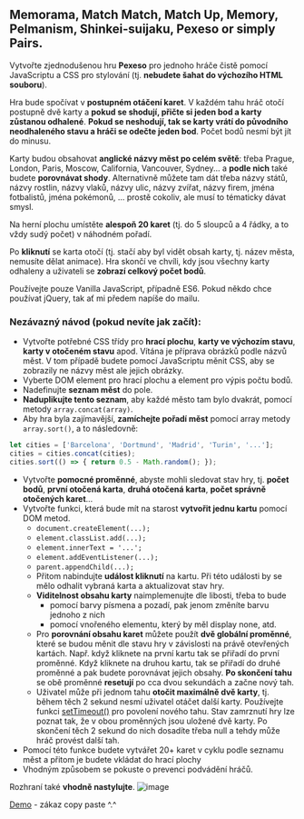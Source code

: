 ## Memorama, Match Match, Match Up, Memory, Pelmanism, Shinkei-suijaku, Pexeso or simply Pairs.

Vytvořte zjednodušenou hru **Pexeso** pro jednoho hráče čistě pomocí JavaScriptu a CSS pro stylování (tj. **nebudete šahat do výchozího HTML souboru**). 

Hra bude spočívat v **postupném otáčení karet**. V každém tahu hráč otočí postupně dvě karty a **pokud se shodují, přičte si jeden bod a karty zůstanou odhalené**. **Pokud se neshodují, tak se karty vrátí do původního neodhaleného stavu a hráči se odečte jeden bod**. Počet bodů nesmí být jít do minusu. 

Karty budou obsahovat **anglické názvy měst po celém světě**: třeba Prague, London, Paris, Moscow, California, Vancouver, Sydney... a **podle nich** také budete **porovnávat shody**. Alternativně můžete tam dát třeba názvy států, názvy rostlin, názvy vlaků, názvy ulic, názvy zvířat, názvy firem, jména fotbalistů, jména pokémonů, ... prostě cokoliv, ale musí to tématicky dávat smysl.

Na herní plochu umístěte **alespoň 20 karet** (tj. do 5 sloupců a 4 řádky, a to vždy sudý počet) v náhodném pořadí. 

Po **kliknutí** se karta otočí (tj. stačí aby byl vidět obsah karty, tj. název města, nemusíte dělat animace). Hra skončí ve chvíli, kdy jsou všechny karty odhaleny a uživateli se **zobrazí celkový počet bodů**. 

Používejte pouze Vanilla JavaScript, případně ES6. Pokud někdo chce používat jQuery, tak ať mi předem napíše do mailu.



### Nezávazný návod (pokud nevíte jak začít):

- Vytvořte potřebné CSS třídy pro **hrací plochu**, **karty ve výchozím stavu**, **karty v otočeném stavu** apod. Vítána je příprava obrázků podle názvů měst. V tom případě budete pomocí JavaScriptu měnit CSS, aby se zobrazily ne názvy měst ale jejich obrázky.
- Vyberte DOM element pro hrací plochu a element pro výpis počtu bodů.
- Nadefinujte **seznam měst** do pole.
- **Naduplikujte tento seznam**, aby každé město tam bylo dvakrát, pomocí metody `array.concat(array)`. 
- Aby hra byla zajímavější, **zamíchejte pořadí měst** pomocí array metody `array.sort()`, a to následovně:
```js
let cities = ['Barcelona', 'Dortmund', 'Madrid', 'Turin', '...'];
cities = cities.concat(cities);
cities.sort(() => { return 0.5 - Math.random(); });
```
- Vytvořte **pomocné proměnné**, abyste mohli sledovat stav hry, tj. **počet bodů**, **první otočená karta**, **druhá otočená karta**, **počet správně otočených karet**...
- Vytvořte funkci, která bude mít na starost **vytvořit jednu kartu** pomocí DOM metod.
  - `document.createElement(...);`
  - `element.classList.add(...);`
  - `element.innerText = '...';`
  - `element.addEventListener(...);`
  - `parent.appendChild(...);`
  - Přitom nabindujte **událost kliknutí** na kartu. Při této události by se mělo odhalit vybraná karta a aktualizovat stav hry.
  - **Viditelnost obsahu karty** naimplemenujte dle libosti, třeba to bude
    - pomocí barvy písmena a pozadí, pak jenom změníte barvu jednoho z nich
    - pomocí vnořeného elementu, který by měl display none, atd.
  - Pro **porovnání obsahu karet** můžete použít **dvě globální proměnné**, které se budou měnit dle stavu hry v závislosti na právě otevřených kartách. Např. když kliknete na první kartu tak se přiřadí do první proměnné. Když kliknete na druhou kartu, tak se přiřadí do druhé proměnné a pak budete porovnávat jejich obsahy. **Po skončení tahu** se obě proměnné **resetují** po cca dvou sekundách a začne nový tah.
  - Uživatel může při jednom tahu **otočit maximálně dvě karty**, tj. během těch 2 sekund nesmí uživatel otáčet další karty. Používejte funkci [setTimeout()](https://www.w3schools.com/jsref/met_win_settimeout.asp) pro povolení nového tahu. Stav zamrznutí hry lze poznat tak, že v obou proměnných jsou uložené dvě karty. Po skončení těch 2 sekund do nich dosadíte třeba null a tehdy může hráč provést další tah.
- Pomocí této funkce budete vytvářet 20+ karet v cyklu podle seznamu měst a přitom je budete vkládat do hrací plochy
- Vhodným způsobem se pokuste o prevenci podvádění hráčů.

Rozhraní také **vhodně nastylujte**.
![image](https://user-images.githubusercontent.com/20724910/48949139-3e2a4f00-ef37-11e8-8b8e-138c87e47704.png)

[Demo](https://fcp.vse.cz/4IZ268/2018-2019-ZS/www/nguv03/homework-07/solution/index.html) - zákaz copy paste ^.^
